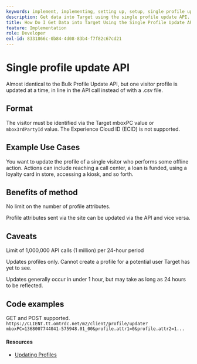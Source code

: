 ```yaml
---
keywords: implement, implementing, setting up, setup, single profile update
description: Get data into Target using the single profile update API.
title: How Do I Get Data into Target Using the Single Profile Update API?
feature: Implementation
role: Developer
exl-id: 8331866c-0b84-4d08-83b4-f7f82c67cd21
---
```

# Single profile update API

Almost identical to the Bulk Profile Update API, but one visitor profile is updated at a time, in line in the API call instead of with a .csv file.

## Format

The visitor must be identified via the Target mboxPC value or `mbox3rdPartyId` value. The Experience Cloud ID (ECID) is not supported.

## Example Use Cases

You want to update the profile of a single visitor who performs some offline action. Actions can include reaching a call center, a loan is funded, using a loyalty card in store, accessing a kiosk, and so forth.

## Benefits of method

No limit on the number of profile attributes.

Profile attributes sent via the site can be updated via the API and vice versa.

## Caveats

Limit of 1,000,000 API calls (1 million) per 24-hour period

Updates profiles only. Cannot create a profile for a potential user Target has yet to see.

Updates generally occur in under 1 hour, but may take as long as 24 hours to be reflected.

## Code examples

GET and POST supported. `https://CLIENT.tt.omtrdc.net/m2/client/profile/update?mboxPC=1368007744041-575948.01_00&profile.attr1=0&profile.attr2=1...`

<Resources slots="heading, links"/>

#### Resources

* [Updating Profiles](https://developers.adobetarget.com/api/#updating-profiles)
